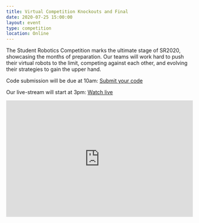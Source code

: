 ```yaml
---
title: Virtual Competition Knockouts and Final
date: 2020-07-25 15:00:00
layout: event
type: competition
location: Online
---
```


The Student Robotics Competition marks the ultimate stage of SR2020, showcasing the months of preparation. Our teams will work hard to push their virtual robots to the limit, competing against each other, and evolving their strategies to gain the upper hand.

Code submission will be due at 10am: [Submit your code](https://studentrobotics.org/code-submitter/)

Our live-stream will start at 3pm: [Watch live](https://youtu.be/xBPVqsb_Ydk)

<iframe width="100%" height="315" src="https://www.youtube.com/embed/xBPVqsb_Ydk" frameborder="0" allow="accelerometer; autoplay; encrypted-media; gyroscope; picture-in-picture" allowfullscreen></iframe>
